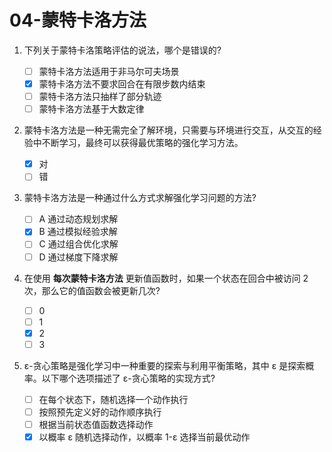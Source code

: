 # 04-蒙特卡洛方法

1. 下列关于蒙特卡洛策略评估的说法，哪个是错误的?

    - [ ] 蒙特卡洛方法适用于非马尔可夫场景
    - [x] 蒙特卡洛方法不要求回合在有限步数内结束
    - [ ] 蒙特卡洛方法只抽样了部分轨迹
    - [ ] 蒙特卡洛方法基于大数定律

2. 蒙特卡洛方法是一种无需完全了解环境，只需要与环境进行交互，从交互的经验中不断学习，最终可以获得最优策略的强化学习方法。

    - [x] 对
    - [ ] 错

3. 蒙特卡洛方法是一种通过什么方式求解强化学习问题的方法?

    - [ ] A 通过动态规划求解
    - [x] B 通过模拟经验求解
    - [ ] C 通过组合优化求解
    - [ ] D 通过梯度下降求解

4. 在使用 **每次蒙特卡洛方法** 更新值函数时，如果一个状态在回合中被访问 2 次，那么它的值函数会被更新几次?

    - [ ] 0
    - [ ] 1
    - [x] 2
    - [ ] 3

5. ε-贪心策略是强化学习中一种重要的探索与利用平衡策略，其中 ε 是探索概率。以下哪个选项描述了 ε-贪心策略的实现方式?

    - [ ] 在每个状态下，随机选择一个动作执行
    - [ ] 按照预先定义好的动作顺序执行
    - [ ] 根据当前状态值函数选择动作
    - [x] 以概率 ε 随机选择动作，以概率 1-ε 选择当前最优动作
